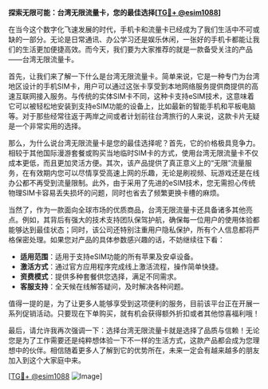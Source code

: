 **探索无限可能：台湾无限流量卡，您的最佳选择[[TG💪+ @esim1088](https://t.me/s/esim1088)]**

在当今这个数字化飞速发展的时代，手机卡和流量卡已经成为了我们生活中不可或缺的一部分。无论是日常通讯、办公学习还是娱乐休闲，一张好的手机卡都能让我们的生活更加便捷高效。而今天，我们要为大家推荐的就是一款备受关注的产品——台湾无限流量卡。

首先，让我们来了解一下什么是台湾无限流量卡。简单来说，它是一种专门为台湾地区设计的手机SIM卡，用户可以通过这张卡享受到本地网络服务提供商提供的高速互联网接入服务。与传统的实体SIM卡不同，这种卡支持eSIM技术，这意味着它可以被轻松地安装到支持eSIM功能的设备上，比如最新的智能手机和平板电脑等。对于那些经常往返于两岸之间或者计划前往台湾旅行的人来说，这款卡片无疑是一个非常实用的选择。

那么，为什么说台湾无限流量卡是您的最佳选择呢？首先，它的价格极具竞争力。相较于其他国际漫游套餐或购买当地临时SIM卡的方式，使用台湾无限流量卡不仅成本更低，而且更加灵活方便。其次，该产品提供了真正意义上的“无限”流量服务，在有效期内您可以尽情享受高速上网的乐趣，无论是刷视频、玩游戏还是在线办公都不再受到流量限制。此外，由于采用了先进的eSIM技术，您无需担心传统物理SIM卡容易丢失损坏的问题，同时也省去了频繁更换卡槽的麻烦。

当然了，作为一款面向全球市场的优质商品，台湾无限流量卡还具备诸多其他亮点。例如，其背后有强大的技术支持团队保驾护航，确保每一位用户的使用体验都能够达到最佳状态；同时，该公司还特别注重用户隐私保护，所有个人信息都将严格保密处理。如果您对产品的具体参数感兴趣的话，不妨继续往下看：

- **适用范围**：适用于支持eSIM功能的所有苹果及安卓设备。
- **激活方式**：通过官方应用程序完成线上激活流程，操作简单快捷。
- **资费模式**：提供多种套餐供您选择，满足不同需求。
- **客服支持**：全天候在线解答疑问，及时解决各种问题。

值得一提的是，为了让更多人能够享受到这项便利的服务，目前该平台正在开展一系列促销活动。只要现在下单购买，就有机会获得额外折扣或者其他惊喜福利哦！

最后，请允许我再次强调一下：选择台湾无限流量卡就是选择了品质与信赖！无论您是为了工作需要还是纯粹想体验一下不一样的生活方式，这款产品都会成为您理想中的伙伴。相信随着更多人了解到它的优势所在，未来一定会有越来越多的朋友加入到这个大家庭中来。

[[TG💪+ @esim1088](https://t.me/s/esim1088) ![Image](https://i.postimg.cc/4NQfJmqS/Snipaste-2025-05-13-00-14-12.png)]